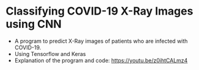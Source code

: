 # Classifying COVID-19 X-Ray Images using CNN
  - A program to predict X-Ray images of patients who are infected with COVID-19.
  - Using Tensorflow and Keras
  - Explanation of the program and code: https://youtu.be/z0ihtCALmz4
